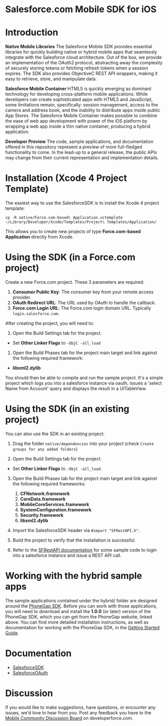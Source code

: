 # Salesforce.com Mobile SDK for iOS


Introduction
==
__Native Mobile Libraries__
The Salesforce Mobile SDK provides essential libraries for quickly building native or hybrid mobile apps that seamlessly integrate with the Salesforce cloud architecture.  Out of the box, we provide an implementation of the OAuth2 protocol, abstracting away the complexity of securely storing tokens or fetching refresh tokens when a session expires. The SDK also provides ObjectiveC REST API wrappers, making it easy to retrieve, store, and manipulate data.


__Salesforce Mobile Container__
HTML5 is quickly emerging as dominant technology for developing cross-platform mobile applications. While developers can create sophisticated apps with HTML5 and JavaScript, some limitations remain, specifically: session management, access to the camera and address book, and the inability to distribute apps inside public App Stores. The Salesforce Mobile Container makes possible to combine the ease of web app development with power of the iOS platform by wrapping a web app inside a thin native container, producing a hybrid application.


__Developer Preview__
The code, sample applications, and documentation offered in this repository represent a preview of more full-fledged functionality to come.  In the lead-up to a general release, the public APIs may change from their current representation and implementation details.



Installation (Xcode 4 Project Template)
==

The easiest way to use the SalesforceSDK is to install the Xcode 4 project template:

`cp -R native/Force.com-based\ Application.xctemplate ~/Library/Developer/Xcode/Templates/Project\ Templates/Application/`


This allows you to create new projects of type __Force.com-based Application__ directly from Xcode.


Using the SDK (in a Force.com project)
==

Create a new Force.com project. These 3 parameters are required:

1. **Consumer Public Key**: The consumer key from your remote access provider.
1. **OAuth Redirect URL**: The URL used by OAuth to handle the callback.
1. **Force.com Login URL**: The Force.com login domain URL. Typically `login.salesforce.com`.


After creating the project, you will need to:

1. Open the Build Settings tab for the project.

  * Set __Other Linker Flags__ to `-ObjC -all_load`

1. Open the Build Phases tab for the project main target and link against the following required framework:

  * **libxml2.dylib**

You should then be able to compile and run the sample project. It's a simple project which logs you into 
a salesforce instance via oauth, issues a 'select Name from Account' query and displays the result in a UITableView.


Using the SDK (in an existing project)
==

You can also use the SDK in an existing project:

1. Drag the folder `native/dependencies` into your project (check `Create groups for any added folders`)

2. Open the Build Settings tab for the project.

  * Set __Other Linker Flags__ to `-ObjC -all_load`.

3. Open the Build Phases tab for the project main target and link against the following required frameworks:

	1. **CFNetwork.framework**
	1. **CoreData.framework**
	1. **MobileCoreServices.framework**
	1. **SystemConfiguration.framework**
	1. **Security.framework**
	1. **libxml2.dylib**

4. Import the SalesforceSDK header via ``#import "SFRestAPI.h"``.

5. Build the project to verify that the installation is successful.

6. Refer to the [SFRestAPI documentation](http://forcedotcom.github.com/MobileContainer-iOS/Documentation/SalesforceSDK/Classes/SFRestAPI.html) for some sample code to login into a salesforce instance and issue a REST API call.


Working with the hybrid sample apps
==

The sample applications contained under the hybrid/ folder are designed around the [PhoneGap SDK](http://www.phonegap.com/).  Before you can work with those applications, you will need to download and install the **1.0.0** (or later) version of the PhoneGap SDK, which you can get from the PhoneGap website, linked above.  You can find more detailed installation instructions, as well as documentation for working with the PhoneGap SDK, in the [Getting Started Guide](http://www.phonegap.com/start).


Documentation
==

* [SalesforceSDK](http://forcedotcom.github.com/SalesforceMobileSDK-iOS/Documentation/SalesforceSDK/index.html)
* [SalesforceOAuth](http://forcedotcom.github.com/SalesforceMobileSDK-iOS/Documentation/SalesforceOAuth/index.html)


Discussion
==

If you would like to make suggestions, have questions, or encounter any issues, we'd love to hear from you.  Post any feedback you have to the [Mobile Community Discussion Board](http://boards.developerforce.com/t5/Mobile/bd-p/mobile) on developerforce.com.
